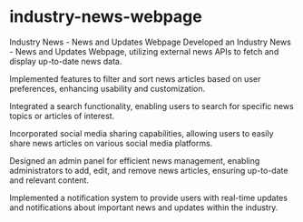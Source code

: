 # industry-news-webpage
Industry News - News and Updates Webpage
Developed an Industry News - News and Updates Webpage, utilizing external news APIs to fetch and display up-to-date news data.

Implemented features to filter and sort news articles based on user preferences, enhancing usability and customization.

Integrated a search functionality, enabling users to search for specific news topics or articles of interest.

Incorporated social media sharing capabilities, allowing users to easily share news articles on various social media platforms.

Designed an admin panel for efficient news management, enabling administrators to add, edit, and remove news articles, ensuring up-to-date and relevant content.

Implemented a notification system to provide users with real-time updates and notifications about important news and updates within the industry.

